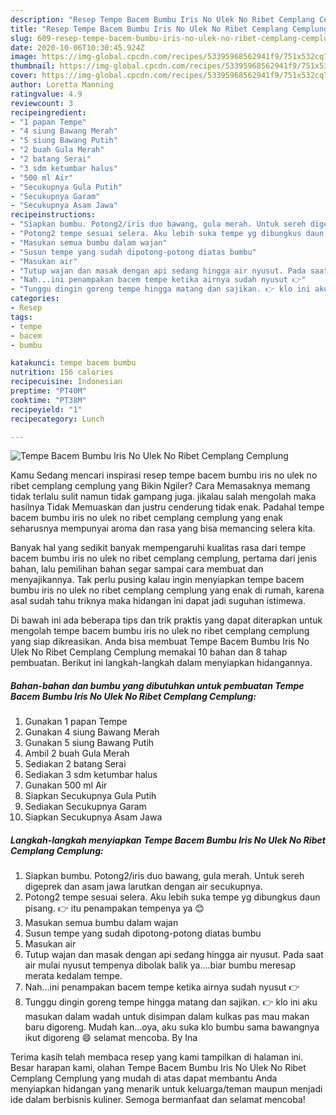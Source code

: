 ```yaml
---
description: "Resep Tempe Bacem Bumbu Iris No Ulek No Ribet Cemplang Cemplung | Cara Membuat Tempe Bacem Bumbu Iris No Ulek No Ribet Cemplang Cemplung Yang Lezat"
title: "Resep Tempe Bacem Bumbu Iris No Ulek No Ribet Cemplang Cemplung | Cara Membuat Tempe Bacem Bumbu Iris No Ulek No Ribet Cemplang Cemplung Yang Lezat"
slug: 609-resep-tempe-bacem-bumbu-iris-no-ulek-no-ribet-cemplang-cemplung-cara-membuat-tempe-bacem-bumbu-iris-no-ulek-no-ribet-cemplang-cemplung-yang-lezat
date: 2020-10-06T10:30:45.924Z
image: https://img-global.cpcdn.com/recipes/53395968562941f9/751x532cq70/tempe-bacem-bumbu-iris-no-ulek-no-ribet-cemplang-cemplung-foto-resep-utama.jpg
thumbnail: https://img-global.cpcdn.com/recipes/53395968562941f9/751x532cq70/tempe-bacem-bumbu-iris-no-ulek-no-ribet-cemplang-cemplung-foto-resep-utama.jpg
cover: https://img-global.cpcdn.com/recipes/53395968562941f9/751x532cq70/tempe-bacem-bumbu-iris-no-ulek-no-ribet-cemplang-cemplung-foto-resep-utama.jpg
author: Loretta Manning
ratingvalue: 4.9
reviewcount: 3
recipeingredient:
- "1 papan Tempe"
- "4 siung Bawang Merah"
- "5 siung Bawang Putih"
- "2 buah Gula Merah"
- "2 batang Serai"
- "3 sdm ketumbar halus"
- "500 ml Air"
- "Secukupnya Gula Putih"
- "Secukupnya Garam"
- "Secukupnya Asam Jawa"
recipeinstructions:
- "Siapkan bumbu. Potong2/iris duo bawang, gula merah. Untuk sereh digeprek dan asam jawa larutkan dengan air secukupnya."
- "Potong2 tempe sesuai selera. Aku lebih suka tempe yg dibungkus daun pisang. 👉 itu penampakan tempenya ya 😊"
- "Masukan semua bumbu dalam wajan"
- "Susun tempe yang sudah dipotong-potong diatas bumbu"
- "Masukan air"
- "Tutup wajan dan masak dengan api sedang hingga air nyusut. Pada saat air mulai nyusut tempenya dibolak balik ya....biar bumbu meresap merata kedalam tempe."
- "Nah...ini penampakan bacem tempe ketika airnya sudah nyusut 👉"
- "Tunggu dingin goreng tempe hingga matang dan sajikan. 👉 klo ini aku masukan dalam wadah untuk disimpan dalam kulkas pas mau makan baru digoreng. Mudah kan...oya, aku suka klo bumbu sama bawangnya ikut digoreng 😄 selamat mencoba. By Ina"
categories:
- Resep
tags:
- tempe
- bacem
- bumbu

katakunci: tempe bacem bumbu 
nutrition: 156 calories
recipecuisine: Indonesian
preptime: "PT40M"
cooktime: "PT38M"
recipeyield: "1"
recipecategory: Lunch

---
```



![Tempe Bacem Bumbu Iris No Ulek No Ribet Cemplang Cemplung](https://img-global.cpcdn.com/recipes/53395968562941f9/751x532cq70/tempe-bacem-bumbu-iris-no-ulek-no-ribet-cemplang-cemplung-foto-resep-utama.jpg)

Kamu Sedang mencari inspirasi resep tempe bacem bumbu iris no ulek no ribet cemplang cemplung yang Bikin Ngiler? Cara Memasaknya memang tidak terlalu sulit namun tidak gampang juga. jikalau salah mengolah maka hasilnya Tidak Memuaskan dan justru cenderung tidak enak. Padahal tempe bacem bumbu iris no ulek no ribet cemplang cemplung yang enak seharusnya mempunyai aroma dan rasa yang bisa memancing selera kita.



Banyak hal yang sedikit banyak mempengaruhi kualitas rasa dari tempe bacem bumbu iris no ulek no ribet cemplang cemplung, pertama dari jenis bahan, lalu pemilihan bahan segar sampai cara membuat dan menyajikannya. Tak perlu pusing kalau ingin menyiapkan tempe bacem bumbu iris no ulek no ribet cemplang cemplung yang enak di rumah, karena asal sudah tahu triknya maka hidangan ini dapat jadi suguhan istimewa.


Di bawah ini ada beberapa tips dan trik praktis yang dapat diterapkan untuk mengolah tempe bacem bumbu iris no ulek no ribet cemplang cemplung yang siap dikreasikan. Anda bisa membuat Tempe Bacem Bumbu Iris No Ulek No Ribet Cemplang Cemplung memakai 10 bahan dan 8 tahap pembuatan. Berikut ini langkah-langkah dalam menyiapkan hidangannya.

<!--inarticleads1-->

##### Bahan-bahan dan bumbu yang dibutuhkan untuk pembuatan Tempe Bacem Bumbu Iris No Ulek No Ribet Cemplang Cemplung:

1. Gunakan 1 papan Tempe
1. Gunakan 4 siung Bawang Merah
1. Gunakan 5 siung Bawang Putih
1. Ambil 2 buah Gula Merah
1. Sediakan 2 batang Serai
1. Sediakan 3 sdm ketumbar halus
1. Gunakan 500 ml Air
1. Siapkan Secukupnya Gula Putih
1. Sediakan Secukupnya Garam
1. Siapkan Secukupnya Asam Jawa




<!--inarticleads2-->

##### Langkah-langkah menyiapkan Tempe Bacem Bumbu Iris No Ulek No Ribet Cemplang Cemplung:

1. Siapkan bumbu. Potong2/iris duo bawang, gula merah. Untuk sereh digeprek dan asam jawa larutkan dengan air secukupnya.
1. Potong2 tempe sesuai selera. Aku lebih suka tempe yg dibungkus daun pisang. 👉 itu penampakan tempenya ya 😊
1. Masukan semua bumbu dalam wajan
1. Susun tempe yang sudah dipotong-potong diatas bumbu
1. Masukan air
1. Tutup wajan dan masak dengan api sedang hingga air nyusut. Pada saat air mulai nyusut tempenya dibolak balik ya....biar bumbu meresap merata kedalam tempe.
1. Nah...ini penampakan bacem tempe ketika airnya sudah nyusut 👉
1. Tunggu dingin goreng tempe hingga matang dan sajikan. 👉 klo ini aku masukan dalam wadah untuk disimpan dalam kulkas pas mau makan baru digoreng. Mudah kan...oya, aku suka klo bumbu sama bawangnya ikut digoreng 😄 selamat mencoba. By Ina




Terima kasih telah membaca resep yang kami tampilkan di halaman ini. Besar harapan kami, olahan Tempe Bacem Bumbu Iris No Ulek No Ribet Cemplang Cemplung yang mudah di atas dapat membantu Anda menyiapkan hidangan yang menarik untuk keluarga/teman maupun menjadi ide dalam berbisnis kuliner. Semoga bermanfaat dan selamat mencoba!
